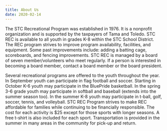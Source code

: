 ```yaml
---
title: About Us
date: 2020-02-14
---
```


The STC Recreational Program was established in 1976. It is a nonprofit organization and is supported by the taxpayers of Tama and Toledo. STC REC is available to all youth in grades K-8 within the STC School District. The REC program strives to improve program availability, facilities, and equipment. Some past improvements include: adding a batting cage, scoreboards, and fencing improvements. STC REC is managed by a board of seven member/volunteers who meet regularly. If a person is interested in becoming a board member, contact a board member or the board president.

Several recreational programs are offered to the youth throughout the year. In September youth can participate in flag football and soccer. Starting in October K-6 youth may participate in the BluePride basketball. In the spring 3-6 grade youth may participate in softball and baseball (extends into the summer season too). In the summer K-8 youth may participate in t-ball, golf, soccer, tennis, and volleyball. STC REC Program strives to make REC affordable for families while continuing to be financially responsible. The cost for each activity is $25 except for those sports with longer seasons. A free t-shirt is also included for each sport. Transportation is provided in the summer in many areas in the community for pick-up and return.
